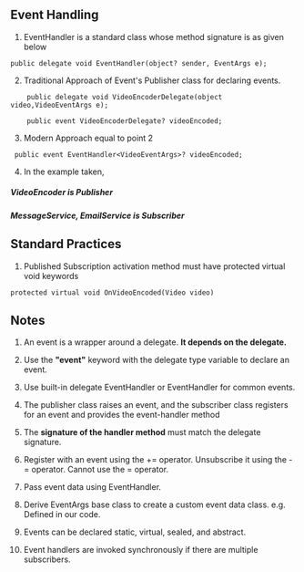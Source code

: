 
## Event Handling

1. EventHandler is a standard class whose method signature is as given below

```
public delegate void EventHandler(object? sender, EventArgs e);

```


2. Traditional Approach of Event's Publisher class for declaring events.
```
    public delegate void VideoEncoderDelegate(object video,VideoEventArgs e);

    public event VideoEncoderDelegate? videoEncoded;

```

3. Modern Approach equal to  point 2
```
 public event EventHandler<VideoEventArgs>? videoEncoded;

```

4. In the example taken,

 
##### VideoEncoder is Publisher

##### MessageService, EmailService is Subscriber



## Standard Practices

1. Published Subscription activation method must have protected virtual void keywords

```
protected virtual void OnVideoEncoded(Video video)

```


## Notes

1. An event is a wrapper around a delegate. **It depends on the delegate.**

2. Use the **"event"** keyword with the delegate type variable to declare an event.

3. Use built-in delegate EventHandler or EventHandler<TEventArgs> for common events.

4. The publisher class raises an event, and the subscriber class registers for an event and provides the event-handler method

5. The **signature of the handler method** must match the delegate signature.


6. Register with an event using the += operator. Unsubscribe it using the -= operator. Cannot use the = operator.

7. Pass event data using EventHandler<TEventArgs>.

8. Derive EventArgs base class to create a custom event data class.
e.g. Defined in our code.

9. Events can be declared static, virtual, sealed, and abstract.

10. Event handlers are invoked synchronously if there are multiple subscribers.
